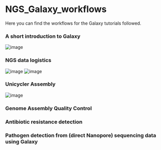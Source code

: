 # NGS_Galaxy_workflows

Here you can find the workflows for the Galaxy tutorials followed.

### A short introduction to Galaxy
![image](https://github.com/Eefje-Kuijpers/NGS_Galaxy_workflows/assets/13732259/f97921d0-617d-4c3b-a785-49d5827d67a3)


### NGS data logistics
![image](https://github.com/Eefje-Kuijpers/NGS_Galaxy_workflows/assets/13732259/c56d725a-6bab-476b-a79e-0598eb03fff5)
![image](https://github.com/Eefje-Kuijpers/NGS_Galaxy_workflows/assets/13732259/3cc3f640-d1d8-4d2c-b6ff-8210e57dc8ca)


### Unicycler Assembly
![image](https://github.com/Eefje-Kuijpers/NGS_Galaxy_workflows/assets/13732259/b8a7f394-f5cc-478a-806f-80eb3e69dd24)


### Genome Assembly Quality Control


### Antibiotic resistance detection


### Pathogen detection from (direct Nanopore) sequencing data using Galaxy

